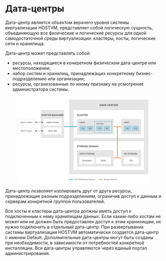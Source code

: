 # Дата-центры

Дата-центр является объектом верхнего уровня системы виртуализации HOSTVM, представляет собой логическую сущность, объединяющую все физические и логические ресурсы для одной самодостаточной среды виртуализации: кластеры, хосты, логические сети и хранилища.

Дата-центр может представлять собой:

* ресурсы, находящиеся в конкретном физическом дата-центре или местоположении;
* набор систем и хранилищ, принадлежащих конкретному бизнес-подразделению или организации;
* ресурсы, организованные по иному признаку на усмотрение администратора системы.

<figure><img src="../../../../.gitbook/assets/Дата-центры.png" alt=""><figcaption></figcaption></figure>

Дата-центр позволяет изолировать друг от друга ресурсы, принадлежащие разным подразделениям, ограничив доступ к данным и серверам конкретной группой пользователей.

Все хосты и кластеры дата-центра должны иметь доступ к подключенным к нему хранилищам данных. Если каким-либо хостам не может или не должен быть предоставлен доступ к этим хранилищам, их нужно подключить в отдельный дата-центр. При развертывании системы виртуализации HOSTVM автоматически создается дата-центр с именем Default. Дополнительные дата-центры могут быть созданы при необходимости, в зависимости от потребностей конкретной инсталляции. Все дата-центры управляются через единый портал администрирования.
